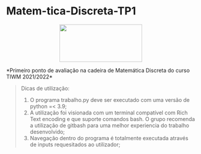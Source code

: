 # Matem-tica-Discreta-TP1
<p align="center">
  <img height="100px" width="220px" src="https://user-images.githubusercontent.com/44876887/139504247-5152a032-fe2b-4755-8c68-a49bd464f2a4.png">
</p>
*Primeiro ponto de avaliação na cadeira de Matemática Discreta do curso TIWM 2021/2022*

>Dicas de utilização:
>1. O programa trabalho.py deve ser executado com uma versão de python =< 3.9;
>2. A utilização foi visionada com um terminal compatível com Rich Text encoding e que suporte comandos bash. O grupo recomenda a utilização de gitbash para uma melhor experiencia do trabalho desenvolvido;
>3. Navegação dentro do programa é totalmente executada através de inputs requesitados ao utilizador;
